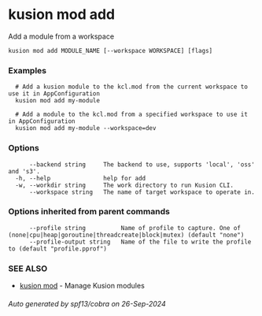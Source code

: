 # kusion mod add

Add a module from a workspace

```
kusion mod add MODULE_NAME [--workspace WORKSPACE] [flags]
```

### Examples

```
  # Add a kusion module to the kcl.mod from the current workspace to use it in AppConfiguration
  kusion mod add my-module
  
  # Add a module to the kcl.mod from a specified workspace to use it in AppConfiguration
  kusion mod add my-module --workspace=dev
```

### Options

```
      --backend string     The backend to use, supports 'local', 'oss' and 's3'.
  -h, --help               help for add
  -w, --workdir string     The work directory to run Kusion CLI.
      --workspace string   The name of target workspace to operate in.
```

### Options inherited from parent commands

```
      --profile string          Name of profile to capture. One of (none|cpu|heap|goroutine|threadcreate|block|mutex) (default "none")
      --profile-output string   Name of the file to write the profile to (default "profile.pprof")
```

### SEE ALSO

* [kusion mod](kusion-mod.md)	 - Manage Kusion modules

###### Auto generated by spf13/cobra on 26-Sep-2024
